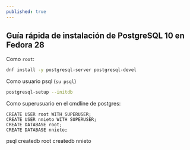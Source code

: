 ```yaml
---
published: true
---
```

## Guía rápida de instalación de PostgreSQL 10 en Fedora 28

Como `root`:

```bash
dnf install -y postgresql-server postgresql-devel
```
Como usuario psql (`su psql`)

```bash
postgresql-setup --initdb
```

Como superusuario en el cmdline de postgres:
```postgresql
CREATE USER root WITH SUPERUSER;
CREATE USER nnieto WITH SUPERUSER;
CREATE DATABASE root;
CREATE DATABASE nnieto;
```

psql
createdb root
createdb nnieto

